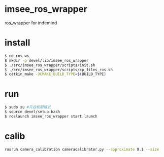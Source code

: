# imsee_ros_wrapper
ros_wrapper for indemind

# install
```bash
$ cd ros_ws
$ mkdir -p devel/lib/imsee_ros_wrapper
$ ./src/imsee_ros_wrapper/scripts/init.sh
$ ./src/imsee_ros_wrapper/scripts/cp_files_ros.sh
$ catkin_make -DCMAKE_BUILD_TYPE=$(BUILD_TYPE)
```

# run
```bash
$ sudo su #开启权限模式
$ source devel/setup.bash
$ roslaunch imsee_ros_wrapper start.launch
```

# calib
```bash
rosrun camera_calibration cameracalibrator.py --approximate 0.1 --size 8x6 --square 0.02585 --no-service-check right:=/imsee/image/right left:=/imsee/image/left
```
